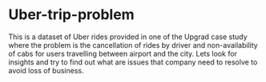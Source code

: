 # Uber-trip-problem

This is a dataset of Uber rides provided in one of the Upgrad case study where the problem is the cancellation of rides by driver and non-availability of cabs for users travelling between airport and the city.
Lets look for insights and try to find out what are issues that company need to resolve to avoid loss of business.

